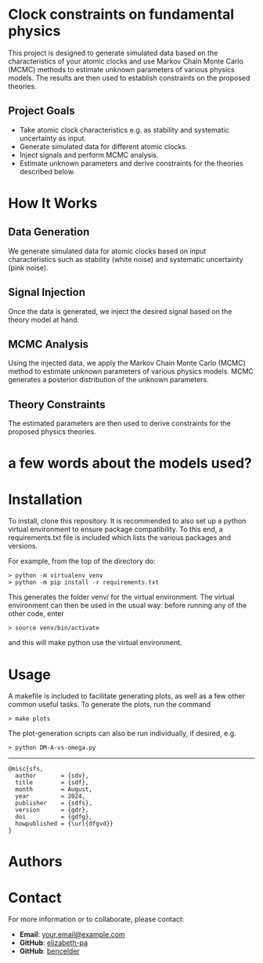 # Clock constraints on fundamental physics

This project is designed to generate simulated data based on the characteristics of your atomic clocks and use Markov Chain Monte Carlo (MCMC) methods to estimate unknown parameters of various physics models. The results are then used to establish constraints on the proposed theories.

## Project Goals
- Take atomic clock characteristics e.g. as stability and systematic uncertainty as input.
- Generate simulated data for different atomic clocks.
- Inject signals and perform MCMC analysis.
- Estimate unknown parameters and derive constraints for the theories described below.

# How It Works

## Data Generation
We generate simulated data for atomic clocks based on input characteristics such as stability (white noise) and systematic uncertainty (pink noise). 

## Signal Injection
Once the data is generated, we inject the desired signal based on the theory model at hand.

## MCMC Analysis
Using the injected data, we apply the Markov Chain Monte Carlo (MCMC) method to estimate unknown parameters of various physics models. MCMC generates a posterior distribution of the unknown parameters.

## Theory Constraints
The estimated parameters are then used to derive constraints for the proposed physics theories. 

# a few words about the models used?

# Installation

To install, clone this repository.  It is recommended to also set up
a python virtual environment to ensure package compatibility.
To this end, a requirements.txt file is included which lists the
various packages and versions.

For example, from the top of the directory do:
```
> python -m virtualenv venv
> python -m pip install -r requirements.txt
```
This generates the folder venv/ for the virtual environment.  The virtual environment can then be used in the usual way: before running any of the other code, enter
```
> source venv/bin/activate
```
and this will make python use the virtual environment.

# Usage

A makefile is included to facilitate generating plots, as well as a few
other common useful tasks.  To generate the plots, run the command
```
> make plots
```
The plot-generation scripts can also be run individually, if desired, e.g.
```
> python DM-A-vs-omega.py
```

---

```
@misc{sfs,
  author       = {sdv},
  title        = {sdf},
  month        = August,
  year         = 2024,
  publisher    = {sdfs},
  version      = {gdr},
  doi          = {gdfg},
  howpublished = {\url{dfgvd}}
}
```

# Authors

# Contact

For more information or to collaborate, please contact:

- **Email**: [your.email@example.com](mailto:your.email@example.com)
- **GitHub**: [elizabeth-pa](https://github.com/elizabeth-pa)
- **GitHub**: [bencelder](https://github.com/bencelder)

